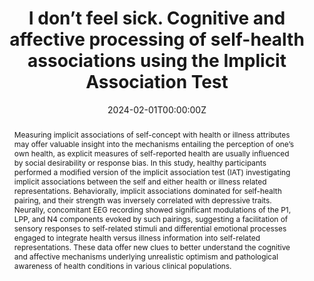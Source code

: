 ---
abstract: Measuring implicit associations of self-concept with health or illness attributes may offer valuable insight into the mechanisms entailing the perception of one’s own health, as explicit measures of self-reported health are usually influenced by social desirability or response bias. In this study, healthy participants performed a modified version of the implicit association test (IAT) investigating implicit associations between the self and either health or illness related representations. Behaviorally, implicit associations dominated for self-health pairing, and their strength was inversely correlated with depressive traits. Neurally, concomitant EEG recording showed significant modulations of the P1, LPP, and N4 components evoked by such pairings, suggesting a facilitation of sensory responses to self-related stimuli and differential emotional processes engaged to integrate health versus illness information into self-related representations. These data offer new clues to better understand the cognitive and affective mechanisms underlying unrealistic optimism and pathological awareness of health conditions in various clinical populations.
authors:
- Eda Tipura
- Isabele Jacot De Alcantara
- Amélie Mantelli
- Léa Duong Phan Thanh
- Anna Fischer
- Patrik Vuilleumier
- admin
date: "2024-02-01T00:00:00Z"
doi: "10.1177/1359105324123350"
featured: false
image:
  caption: 'Image credit: [**Unsplash**](https://unsplash.com/photos/jdD8gXaTZsc)'
  focal_point: ""
  preview_only: true
projects: 
publication: 'Journal of Health Psychology, doi: 10.1177/1359105324123350'
publication_short: "J Health Psychol, doi: 10.1177/1359105324123350"
publication_types:
- "2"
publishDate: "2024-02-01T00:00:00Z"
slides: 
summary:
tags: [EEG, implicit association test, implicit health, positivity bias, self-concept]
title: I don’t feel sick. Cognitive and affective processing of self-health associations using the Implicit Association Test
url_code: ""
url_dataset: ""
url_pdf: ""
url_poster: ""
url_project: ""
url_slides: ""
url_source: ""
url_video: ""
---
